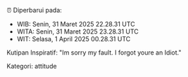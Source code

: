⏰ Diperbarui pada:
- WIB: Senin, 31 Maret 2025 22.28.31 UTC
- WITA: Senin, 31 Maret 2025 23.28.31 UTC
- WIT: Selasa, 1 April 2025 00.28.31 UTC

Kutipan Inspiratif:
"Im sorry my fault. I forgot youre an Idiot."


Kategori: attitude

